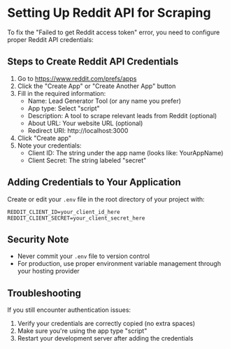 # Setting Up Reddit API for Scraping

To fix the "Failed to get Reddit access token" error, you need to configure proper Reddit API credentials:

## Steps to Create Reddit API Credentials

1. Go to https://www.reddit.com/prefs/apps
2. Click the "Create App" or "Create Another App" button
3. Fill in the required information:
   - Name: Lead Generator Tool (or any name you prefer)
   - App type: Select "script"
   - Description: A tool to scrape relevant leads from Reddit (optional)
   - About URL: Your website URL (optional)
   - Redirect URI: http://localhost:3000
4. Click "Create app"
5. Note your credentials:
   - Client ID: The string under the app name (looks like: YourAppName)
   - Client Secret: The string labeled "secret"

## Adding Credentials to Your Application

Create or edit your `.env` file in the root directory of your project with:

```
REDDIT_CLIENT_ID=your_client_id_here
REDDIT_CLIENT_SECRET=your_client_secret_here
```

## Security Note

- Never commit your `.env` file to version control
- For production, use proper environment variable management through your hosting provider

## Troubleshooting

If you still encounter authentication issues:
1. Verify your credentials are correctly copied (no extra spaces)
2. Make sure you're using the app type "script" 
3. Restart your development server after adding the credentials
